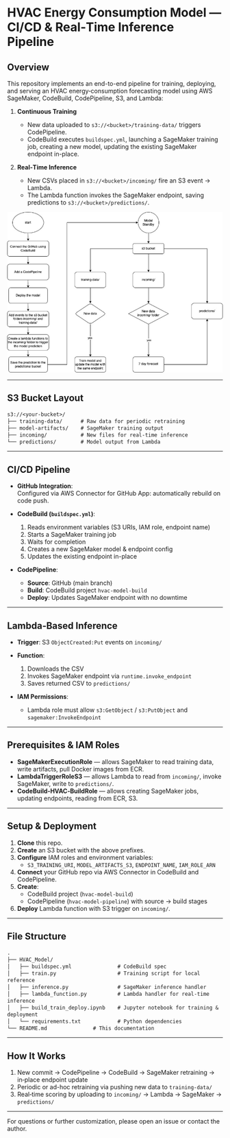 # HVAC Energy Consumption Model — CI/CD & Real‑Time Inference Pipeline

## Overview

This repository implements an end-to-end pipeline for training, deploying, and serving an HVAC energy‑consumption forecasting model using AWS SageMaker, CodeBuild, CodePipeline, S3, and Lambda:

1. **Continuous Training**

   - New data uploaded to `s3://<bucket>/training-data/` triggers CodePipeline.
   - CodeBuild executes `buildspec.yml`, launching a SageMaker training job, creating a new model, updating the existing SageMaker endpoint in-place.

2. **Real‑Time Inference**
   - New CSVs placed in `s3://<bucket>/incoming/` fire an S3 event -> Lambda.
   - The Lambda function invokes the SageMaker endpoint, saving predictions to `s3://<bucket>/predictions/`.

![Architecture Diagram](/images/HVAC.jpg)

---

## S3 Bucket Layout

```
s3://<your-bucket>/
├── training‑data/      # Raw data for periodic retraining
├── model‑artifacts/    # SageMaker training output
├── incoming/           # New files for real‑time inference
└── predictions/        # Model output from Lambda
```

---

## CI/CD Pipeline

- **GitHub Integration**:  
  Configured via AWS Connector for GitHub App: automatically rebuild on code push.

- **CodeBuild (`buildspec.yml`)**:

  1. Reads environment variables (S3 URIs, IAM role, endpoint name)
  2. Starts a SageMaker training job
  3. Waits for completion
  4. Creates a new SageMaker model & endpoint config
  5. Updates the existing endpoint in-place

- **CodePipeline**:
  - **Source**: GitHub (main branch)
  - **Build**: CodeBuild project `hvac-model-build`
  - **Deploy**: Updates SageMaker endpoint with no downtime

---

## Lambda‑Based Inference

- **Trigger**: S3 `ObjectCreated:Put` events on `incoming/`
- **Function**:

  1. Downloads the CSV
  2. Invokes SageMaker endpoint via `runtime.invoke_endpoint`
  3. Saves returned CSV to `predictions/`

- **IAM Permissions**:
  - Lambda role must allow `s3:GetObject` / `s3:PutObject` and `sagemaker:InvokeEndpoint`

---

## Prerequisites & IAM Roles

- **SageMakerExecutionRole** — allows SageMaker to read training data, write artifacts, pull Docker images from ECR.
- **LambdaTriggerRoleS3** — allows Lambda to read from `incoming/`, invoke SageMaker, write to `predictions/`.
- **CodeBuild‑HVAC‑BuildRole** — allows creating SageMaker jobs, updating endpoints, reading from ECR, S3.

---

## Setup & Deployment

1. **Clone** this repo.
2. **Create** an S3 bucket with the above prefixes.
3. **Configure** IAM roles and environment variables:
   - `S3_TRAINING_URI`, `MODEL_ARTIFACTS_S3`, `ENDPOINT_NAME`, `IAM_ROLE_ARN`
4. **Connect** your GitHub repo via AWS Connector in CodeBuild and CodePipeline.
5. **Create**:
   - CodeBuild project (`hvac-model-build`)
   - CodePipeline (`hvac-model-pipeline`) with source → build stages
6. **Deploy** Lambda function with S3 trigger on `incoming/`.

---

## File Structure

```
.
├── HVAC_Model/
│   ├── buildspec.yml               # CodeBuild spec
│   ├── train.py                    # Training script for local reference
│   ├── inference.py                # SageMaker inference handler
│   ├── lambda_function.py          # Lambda handler for real-time inference
│   ├── build_train_deploy.ipynb    # Jupyter notebook for training & deployment
│   └── requirements.txt            # Python dependencies
└── README.md               # This documentation
```

---

## How It Works

1. New commit → CodePipeline → CodeBuild → SageMaker retraining → in‑place endpoint update
2. Periodic or ad-hoc retraining via pushing new data to `training-data/`
3. Real‑time scoring by uploading to `incoming/` → Lambda → SageMaker → `predictions/`

---

For questions or further customization, please open an issue or contact the author.

